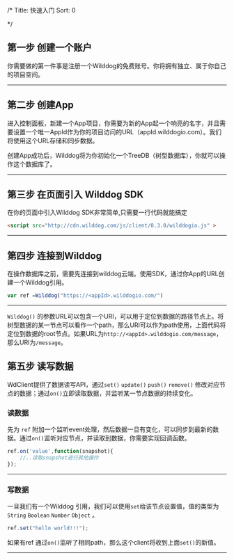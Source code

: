 /*
Title: 快速入门
Sort: 0

*/


## 第一步 创建一个账户
你需要做的第一件事是注册一个Wilddog的免费账号。你将拥有独立、属于你自己的项目空间。

----

## 第二步 创建App
进入控制面板，新建一个App项目，你需要为新的App起一个响亮的名字，并且需要设置一个唯一AppId作为你的项目访问的URL（appId.wilddogio.com）。我们将使用这个URL存储和同步数据。

创建App成功后，Wilddog将为你初始化一个TreeDB（树型数据库），你就可以操作这个数据库了。

----

## 第三步 在页面引入 Wilddog SDK
在你的页面中引入Wilddog SDK非常简单,只需要一行代码就能搞定
``` html
<script src="http://cdn.wilddog.com/js/client/0.3.0/wilddogio.js" >

```

----

## 第四步 连接到Wilddog
在操作数据库之前，需要先连接到wilddog云端。使用SDK，通过你App的URL创建一个Wilddog引用。

```js
var ref =Wilddog("https://<appId>.wilddogio.com/")

```

----

`Wilddog()` 的参数URL可以包含一个URI，可以用于定位到数据的路径节点上。将树型数据的某一节点可以看作一个path，那么URI可以作为path使用，上面代码将定位到数据的root节点。如果URL为`http://<appId>.wilddogio.com/message`，那么URI为`/message`。

## 第五步 读写数据
WdClient提供了数据读写API，通过`set()` `update()` `push()` `remove()` 修改对应节点的数据；通过`on()`立即读取数据，并监听某一节点数据的持续变化。

### 读数据
先为 `ref` 附加一个监听event处理，然后数据一旦有变化，可以同步到最新的数据。通过`on()`监听对应节点，并读取到数据，你需要实现回调函数。
```js
ref.on('value',function(snapshot){
	//..读取snapshot进行其他操作
});
```

----

### 写数据
一旦我们有一个Wilddog 引用，我们可以使用`set`给该节点设置值，值的类型为`String` `Boolean` `Number` `Object` 。
```js
ref.set("hello world!!!");
```
如果有ref 通过`on()`监听了相同path，那么这个client将收到上面`set()`的新值。

----
